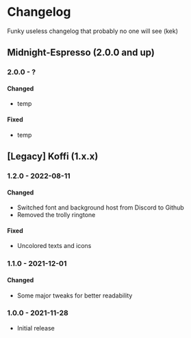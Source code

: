 # **Changelog**

Funky useless changelog that probably no one will see (kek)

## Midnight-Espresso (2.0.0 and up)

### 2.0.0 - ?

#### Changed
- temp

#### Fixed
- temp

## [Legacy] Koffi (1.x.x)

### 1.2.0 - 2022-08-11

#### Changed
- Switched font and background host from Discord to Github
- Removed the trolly ringtone <!-- aw -->

#### Fixed
- Uncolored texts and icons

### 1.1.0 - 2021-12-01

#### Changed
- Some major tweaks for better readability

### 1.0.0 - 2021-11-28
- Initial release
